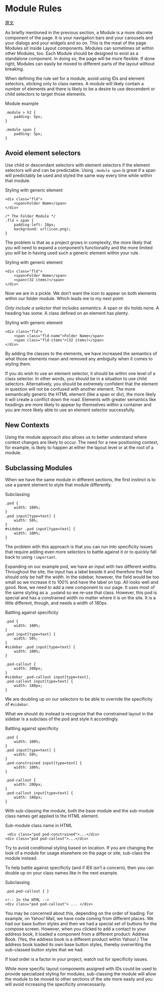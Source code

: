 # Module Rules

[原文](https://smacss.com/book/type-module)

As briefly mentioned in the previous section, a Module is a more discrete component of the page. It is your navigation bars and your carousels and your dialogs and your widgets and so on. This is the meat of the page. Modules sit inside Layout components. Modules can sometimes sit within other Modules, too. Each Module should be designed to exist as a standalone component. In doing so, the page will be more flexible. If done right, Modules can easily be moved to different parts of the layout without breaking.

When defining the rule set for a module, avoid using IDs and element selectors, sticking only to class names. A module will likely contain a number of elements and there is likely to be a desire to use descendent or child selectors to target those elements.



Module example

```
.module > h2 {
    padding: 5px;
}

.module span {
    padding: 5px;
}
```



## Avoid element selectors

Use child or descendant selectors with element selectors if the element selectors will and can be predictable. Using `.module span` is great if a span will predictably be used and styled the same way every time while within that module.



Styling with generic element

```
<div class="fld">
    <span>Folder Name</span>
</div>

/* The Folder Module */
.fld > span {
    padding-left: 20px;
    background: url(icon.png);
}

```



The problem is that as a project grows in complexity, the more likely that you will need to expand a component’s functionality and the more limited you will be in having used such a generic element within your rule.



Styling with generic element

```
<div class="fld">
    <span>Folder Name</span> 
    <span>(32 items)</span>
</div>

```



Now we are in a pickle. We don’t want the icon to appear on both elements within our folder module. Which leads me to my next point:

*Only include a selector that includes semantics.* A span or div holds none. A heading has some. A class defined on an element has plenty.



Styling with generic element

```
<div class="fld">
    <span class="fld-name">Folder Name</span> 
    <span class="fld-items">(32 items)</span>
</div>

```



By adding the classes to the elements, we have increased the semantics of what those elements mean and removed any ambiguity when it comes to styling them.

If you do wish to use an element selector, it should be within one level of a class selector. In other words, you should be in a situation to use child selectors. Alternatively, you should be extremely confident that the element in question will not be confused with another element. The more semantically generic the HTML element (like a span or div), the more likely it will create a conflict down the road. Elements with greater semantics like headings are more likely to appear by themselves within a container and you are more likely able to use an element selector successfully.

## New Contexts

Using the module approach also allows us to better understand where context changes are likely to occur. The need for a new positioning context, for example, is likely to happen at either the layout level or at the root of a module.

## Subclassing Modules

When we have the same module in different sections, the first instinct is to use a parent element to style that module differently.



Subclassing

```
.pod { 
    width: 100%; 
}
.pod input[type=text] { 
    width: 50%; 
}
#sidebar .pod input[type=text] { 
    width: 100%; 
}

```



The problem with this approach is that you can run into specificity issues that require adding even more selectors to battle against it or to quickly fall back to using `!important`.

Expanding on our example pod, we have an input with two different widths. Throughout the site, the input has a label beside it and therefore the field should only be half the width. In the sidebar, however, the field would be too small so we increase it to 100% and have the label on top. All looks well and good. Now, we need to add a new component to our page. It uses most of the same styling as a `.pod`and so we re-use that class. However, this pod is special and has a constrained width no matter where it is on the site. It is a little different, though, and needs a width of 180px.



Battling against specificity

```
.pod { 
    width: 100%; 
} 
.pod input[type=text] { 
    width: 50%; 
}
#sidebar .pod input[type=text] { 
    width: 100%; 
}

.pod-callout { 
    width: 200px; 
}
#sidebar .pod-callout input[type=text],
.pod-callout input[type=text] { 
    width: 180px; 
}

```



We are doubling up on our selectors to be able to override the specificity of `#sidebar`.

What we should do instead is recognize that the constrained layout in the sidebar is a subclass of the pod and style it accordingly.



Battling against specificity

```
.pod { 
    width: 100%; 
} 
.pod input[type=text] { 
    width: 50%; 
}
.pod-constrained input[type=text] { 
    width: 100%; 
}

.pod-callout { 
    width: 200px; 
}
.pod-callout input[type=text] { 
    width: 180px; 
}

```



With sub-classing the module, both the base module and the sub-module class names get applied to the HTML element.



Sub-module class name in HTML

```
 <div class="pod pod-constrained">...</div>
<div class="pod pod-callout">...</div> 
```



Try to avoid conditional styling based on location. If you are changing the look of a module for usage elsewhere on the page or site, sub-class the module instead.

To help battle against specificity (and if IE6 isn’t a concern), then you can double up on your class names like in the next example.



Subclassing

```
.pod.pod-callout { }

<!-- In the HTML -->
<div class="pod pod-callout"> ... </div>

```



You may be concerned about this, depending on the order of loading. For example, on Yahoo! Mail, we have code coming from different places. We had our base button styles and then we had a special set of buttons for the compose screen. However, when you clicked to add a contact to your address book, it loaded a component from a different product: Address Book. (Yes, the address book is a different product within Yahoo!.) The address book loaded its own base button styles, thereby overwriting the sub-classed button styles that we had.

If load order is a factor in your project, watch out for specificity issues.

While more specific layout components assigned with IDs could be used to provide specialized styling for modules, sub-classing the module will allow the module to be moved to other sections of the site more easily and you will avoid increasing the specificity unnecessarily.



